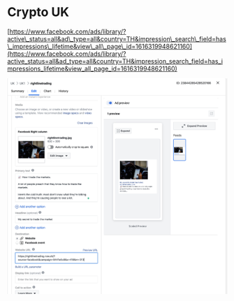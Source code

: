 # Crypto UK

[https://www.facebook.com/ads/library/?active\_status=all&ad\_type=all&country=TH&impression\_search\_field=has\_impressions\_lifetime&view\_all\_page\_id=1616319948621160](https://www.facebook.com/ads/library/?active_status=all&ad_type=all&country=TH&impression_search_field=has_impressions_lifetime&view_all_page_id=1616319948621160)

![Screen Shot 2020-02-16 at 10.21.33 PM.png](https://raw.githubusercontent.com/blackhatflow/storage/master/2020/02/17-01-13-25-Screen%20Shot%202020-02-16%20at%2010.21.33%20PM.png)

